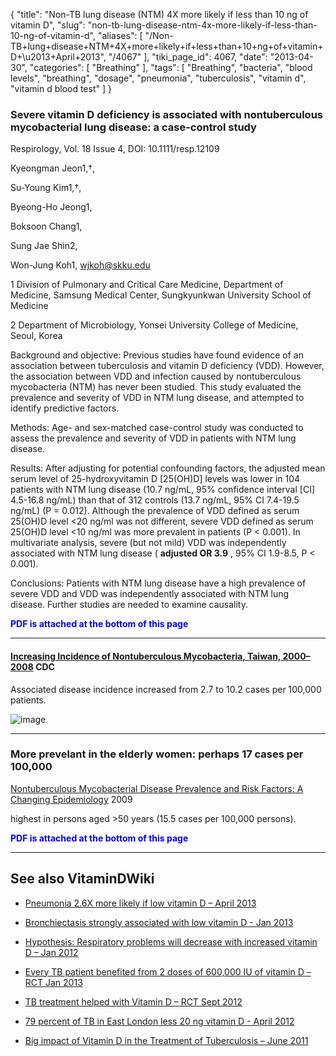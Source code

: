{
    "title": "Non-TB lung disease (NTM) 4X more likely if less than 10 ng of vitamin D",
    "slug": "non-tb-lung-disease-ntm-4x-more-likely-if-less-than-10-ng-of-vitamin-d",
    "aliases": [
        "/Non-TB+lung+disease+NTM+4X+more+likely+if+less+than+10+ng+of+vitamin+D+\u2013+April+2013",
        "/4067"
    ],
    "tiki_page_id": 4067,
    "date": "2013-04-30",
    "categories": [
        "Breathing"
    ],
    "tags": [
        "Breathing",
        "bacteria",
        "blood levels",
        "breathing",
        "dosage",
        "pneumonia",
        "tuberculosis",
        "vitamin d",
        "vitamin d blood test"
    ]
}


### Severe vitamin D deficiency is associated with nontuberculous mycobacterial lung disease: a case-control study

Respirology, Vol. 18 Issue 4, DOI: 10.1111/resp.12109

Kyeongman Jeon1,†,

Su-Young Kim1,†,

Byeong-Ho Jeong1,

Boksoon Chang1,

Sung Jae Shin2,

Won-Jung Koh1, wjkoh@skku.edu

1     Division of Pulmonary and Critical Care Medicine, Department of Medicine, Samsung Medical Center, Sungkyunkwan University School of Medicine

2     Department of Microbiology, Yonsei University College of Medicine, Seoul, Korea

Background and objective: Previous studies have found evidence of an association between tuberculosis and vitamin D deficiency (VDD). However, the association between VDD and infection caused by nontuberculous mycobacteria (NTM) has never been studied. This study evaluated the prevalence and severity of VDD in NTM lung disease, and attempted to identify predictive factors.

Methods: Age- and sex-matched case-control study was conducted to assess the prevalence and severity of VDD in patients with NTM lung disease.

Results: After adjusting for potential confounding factors, the adjusted mean serum level of 25-hydroxyvitamin D <span>[25(OH)D]</span> levels was lower in 104 patients with NTM lung disease (10.7 ng/mL, 95% confidence interval <span>[CI]</span> 4.5-16.8 ng/mL) than that of 312 controls (13.7 ng/mL, 95% CI 7.4-19.5 ng/mL) (P = 0.012). Although the prevalence of VDD defined as serum 25(OH)D level <20 ng/ml was not different, severe VDD defined as serum 25(OH)D level <10 ng/ml was more prevalent in patients (P < 0.001). In multivariate analysis, severe (but not mild) VDD was independently associated with NTM lung disease ( **adjusted OR 3.9** , 95% CI 1.9-8.5, P < 0.001).

Conclusions: Patients with NTM lung disease have a high prevalence of severe VDD and VDD was independently associated with NTM lung disease. Further studies are needed to examine causality.

 **<span style="color:#00F;">PDF is attached at the bottom of this page</span>** 

---

#### [Increasing Incidence of Nontuberculous Mycobacteria, Taiwan, 2000–2008](http://wwwnc.cdc.gov/eid/article/16/2/09-0675_article.htm#tnF1) CDC

Associated disease incidence increased from 2.7 to 10.2 cases per 100,000 patients.

<img src="https://d378j1rmrlek7x.cloudfront.net/attachments/jpeg/ntm.jpg" alt="image">

---

### More prevelant in the elderly women: perhaps 17 cases per 100,000

[Nontuberculous Mycobacterial Disease Prevalence and Risk Factors: A Changing Epidemiology](http://cid.oxfordjournals.org/content/49/12/e124.long) 2009

highest in persons aged >50 years (15.5 cases per 100,000 persons).

 **<span style="color:#00F;">PDF is attached at the bottom of this page</span>** 

---

## See also VitaminDWiki

* [Pneumonia 2.6X more likely if low vitamin D – April 2013](/posts/pneumonia-26x-more-likely-if-low-vitamin-d)

* [Bronchiectasis strongly associated with low vitamin D - Jan 2013](/posts/bronchiectasis-strongly-associated-with-low-vitamin-d)

* [Hypothesis: Respiratory problems will decrease with increased vitamin D – Jan 2012](/posts/hypothesis-respiratory-problems-will-decrease-with-increased-vitamin-d)

* [Every TB patient benefited from 2 doses of 600,000 IU of vitamin D – RCT Jan 2013](/posts/every-tb-patient-benefited-from-2-doses-of-600000-iu-of-vitamin-d-rct)

* [TB treatment helped with Vitamin D – RCT Sept 2012](/posts/tb-treatment-helped-with-vitamin-d-rct)

* [79 percent of TB in East London less 20 ng vitamin D - April 2012](/posts/79-percent-of-tb-in-east-london-less-20-ng-vitamin-d)

* [Big impact of Vitamin D in the Treatment of Tuberculosis – June 2011](/posts/big-impact-of-vitamin-d-in-the-treatment-of-tuberculosis)